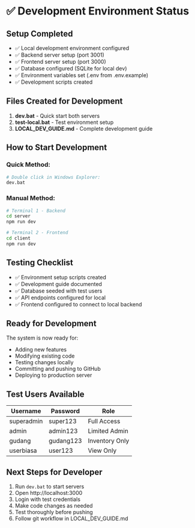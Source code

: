 # ✅ Development Environment Status

## Setup Completed
- ✅ Local development environment configured
- ✅ Backend server setup (port 3001)
- ✅ Frontend server setup (port 3000)
- ✅ Database configured (SQLite for local dev)
- ✅ Environment variables set (.env from .env.example)
- ✅ Development scripts created

## Files Created for Development
1. **dev.bat** - Quick start both servers
2. **test-local.bat** - Test environment setup
3. **LOCAL_DEV_GUIDE.md** - Complete development guide

## How to Start Development

### Quick Method:
```bash
# Double click in Windows Explorer:
dev.bat
```

### Manual Method:
```bash
# Terminal 1 - Backend
cd server
npm run dev

# Terminal 2 - Frontend  
cd client
npm run dev
```

## Testing Checklist
- ✅ Environment setup scripts created
- ✅ Development guide documented
- ✅ Database seeded with test users
- ✅ API endpoints configured for local
- ✅ Frontend configured to connect to local backend

## Ready for Development
The system is now ready for:
- Adding new features
- Modifying existing code
- Testing changes locally
- Committing and pushing to GitHub
- Deploying to production server

## Test Users Available
| Username | Password | Role |
|----------|----------|------|
| superadmin | super123 | Full Access |
| admin | admin123 | Limited Admin |
| gudang | gudang123 | Inventory Only |
| userbiasa | user123 | View Only |

## Next Steps for Developer
1. Run `dev.bat` to start servers
2. Open http://localhost:3000
3. Login with test credentials
4. Make code changes as needed
5. Test thoroughly before pushing
6. Follow git workflow in LOCAL_DEV_GUIDE.md
